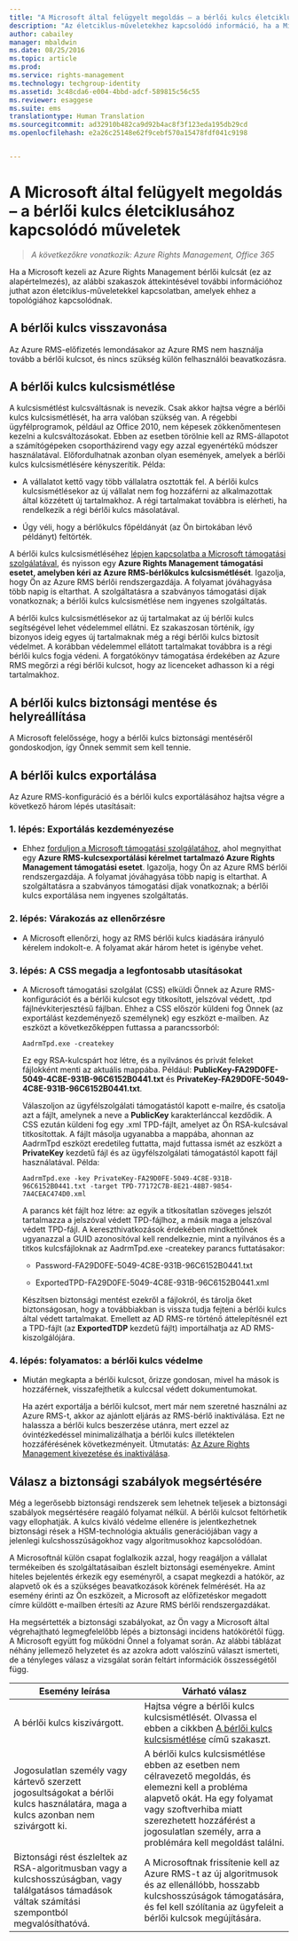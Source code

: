```yaml
---
title: "A Microsoft által felügyelt megoldás – a bérlői kulcs életciklusához kapcsolódó műveletek | Azure RMS"
description: "Az életciklus-műveletekhez kapcsolódó információ, ha a Microsoft kezeli az Azure Rights Management bérlői kulcsát (ez az alapértelmezés)."
author: cabailey
manager: mbaldwin
ms.date: 08/25/2016
ms.topic: article
ms.prod: 
ms.service: rights-management
ms.technology: techgroup-identity
ms.assetid: 3c48cda6-e004-4bbd-adcf-589815c56c55
ms.reviewer: esaggese
ms.suite: ems
translationtype: Human Translation
ms.sourcegitcommit: ad32910b482ca9d92b4ac8f3f123eda195db29cd
ms.openlocfilehash: e2a26c25148e62f9cebf570a15478fdf041c9198


---
```



# A Microsoft által felügyelt megoldás – a bérlői kulcs életciklusához kapcsolódó műveletek

>*A következőkre vonatkozik: Azure Rights Management, Office 365*

Ha a Microsoft kezeli az Azure Rights Management bérlői kulcsát (ez az alapértelmezés), az alábbi szakaszok áttekintésével további információhoz juthat azon életciklus-műveletekkel kapcsolatban, amelyek ehhez a topológiához kapcsolódnak.

## A bérlői kulcs visszavonása
Az Azure RMS-előfizetés lemondásakor az Azure RMS nem használja tovább a bérlői kulcsot, és nincs szükség külön felhasználói beavatkozásra.

## A bérlői kulcs kulcsismétlése
A kulcsismétlést kulcsváltásnak is nevezik. Csak akkor hajtsa végre a bérlői kulcs kulcsismétlését, ha arra valóban szükség van. A régebbi ügyfélprogramok, például az Office 2010, nem képesek zökkenőmentesen kezelni a kulcsváltozásokat. Ebben az esetben törölnie kell az RMS-állapotot a számítógépeken csoportházirend vagy egy azzal egyenértékű módszer használatával. Előfordulhatnak azonban olyan események, amelyek a bérlői kulcs kulcsismétlésére kényszerítik. Példa:

-   A vállalatot kettő vagy több vállalatra osztották fel. A bérlői kulcs kulcsismétlésekor az új vállalat nem fog hozzáférni az alkalmazottak által közzétett új tartalmakhoz. A régi tartalmakat továbbra is elérheti, ha rendelkezik a régi bérlői kulcs másolatával.

-   Úgy véli, hogy a bérlőkulcs főpéldányát (az Ön birtokában lévő példányt) feltörték.

A bérlői kulcs kulcsismétléséhez [lépjen kapcsolatba a Microsoft támogatási szolgálatával](../get-started/information-support.md#to-contact-microsoft-support), és nyisson egy **Azure Rights Management támogatási esetet, amelyben kéri az Azure RMS-bérlőkulcs kulcsismétlését**. Igazolja, hogy Ön az Azure RMS bérlői rendszergazdája. A folyamat jóváhagyása több napig is eltarthat. A szolgáltatásra a szabványos támogatási díjak vonatkoznak; a bérlői kulcs kulcsismétlése nem ingyenes szolgáltatás.

A bérlői kulcs kulcsismétlésekor az új tartalmakat az új bérlői kulcs segítségével lehet védelemmel ellátni. Ez szakaszosan történik, így bizonyos ideig egyes új tartalmaknak még a régi bérlői kulcs biztosít védelmet. A korábban védelemmel ellátott tartalmakat továbbra is a régi bérlői kulcs fogja védeni. A forgatókönyv támogatása érdekében az Azure RMS megőrzi a régi bérlői kulcsot, hogy az licenceket adhasson ki a régi tartalmakhoz.

## A bérlői kulcs biztonsági mentése és helyreállítása
A Microsoft felelőssége, hogy a bérlői kulcs biztonsági mentéséről gondoskodjon, így Önnek semmit sem kell tennie.

## A bérlői kulcs exportálása
Az Azure RMS-konfiguráció és a bérlői kulcs exportálásához hajtsa végre a következő három lépés utasításait:

### 1. lépés: Exportálás kezdeményezése

-   Ehhez [forduljon a Microsoft támogatási szolgálatához](../get-started/information-support.md#to-contact-microsoft-support), ahol megnyithat egy **Azure RMS-kulcsexportálási kérelmet tartalmazó Azure Rights Management támogatási esetet**. Igazolja, hogy Ön az Azure RMS bérlői rendszergazdája. A folyamat jóváhagyása több napig is eltarthat. A szolgáltatásra a szabványos támogatási díjak vonatkoznak; a bérlői kulcs exportálása nem ingyenes szolgáltatás.

### 2. lépés: Várakozás az ellenőrzésre

-   A Microsoft ellenőrzi, hogy az RMS bérlői kulcs kiadására irányuló kérelem indokolt-e. A folyamat akár három hetet is igénybe vehet.

### 3. lépés: A CSS megadja a legfontosabb utasításokat

-   A Microsoft támogatási szolgálat (CSS) elküldi Önnek az Azure RMS-konfigurációt és a bérlői kulcsot egy titkosított, jelszóval védett, .tpd fájlnévkiterjesztésű fájlban. Ehhez a CSS először küldeni fog Önnek (az exportálást kezdeményező személynek) egy eszközt e-mailben. Az eszközt a következőképpen futtassa a parancssorból:

    ```
    AadrmTpd.exe -createkey
    ```
    Ez egy RSA-kulcspárt hoz létre, és a nyilvános és privát feleket fájlokként menti az aktuális mappába. Például: **PublicKey-FA29D0FE-5049-4C8E-931B-96C6152B0441.txt** és **PrivateKey-FA29D0FE-5049-4C8E-931B-96C6152B0441.txt**.

    Válaszoljon az ügyfélszolgálati támogatástól kapott e-mailre, és csatolja azt a fájlt, amelynek a neve a **PublicKey** karakterlánccal kezdődik. A CSS ezután küldeni fog egy .xml TPD-fájlt, amelyet az Ön RSA-kulcsával titkosítottak. A fájlt másolja ugyanabba a mappába, ahonnan az AadrmTpd eszközt eredetileg futtatta, majd futtassa ismét az eszközt a **PrivateKey** kezdetű fájl és az ügyfélszolgálati támogatástól kapott fájl használatával. Példa:

    ```
    AadrmTpd.exe -key PrivateKey-FA29D0FE-5049-4C8E-931B-96C6152B0441.txt -target TPD-77172C7B-8E21-48B7-9854-7A4CEAC474D0.xml
    ```
    A parancs két fájlt hoz létre: az egyik a titkosítatlan szöveges jelszót tartalmazza a jelszóval védett TPD-fájlhoz, a másik maga a jelszóval védett TPD-fájl. A kereszthivatkozások érdekében mindkettőnek ugyanazzal a GUID azonosítóval kell rendelkeznie, mint a nyilvános és a titkos kulcsfájloknak az AadrmTpd.exe -createkey parancs futtatásakor:

    -   Password-FA29D0FE-5049-4C8E-931B-96C6152B0441.txt

    -   ExportedTPD-FA29D0FE-5049-4C8E-931B-96C6152B0441.xml

    Készítsen biztonsági mentést ezekről a fájlokról, és tárolja őket biztonságosan, hogy a továbbiakban is vissza tudja fejteni a bérlői kulcs által védett tartalmakat. Emellett az AD RMS-re történő áttelepítésnél ezt a TPD-fájlt (az **ExportedTDP** kezdetű fájlt) importálhatja az AD RMS-kiszolgálójára.

### 4. lépés: folyamatos: a bérlői kulcs védelme

-   Miután megkapta a bérlői kulcsot, őrizze gondosan, mivel ha mások is hozzáférnek, visszafejthetik a kulccsal védett dokumentumokat.

    Ha azért exportálja a bérlői kulcsot, mert már nem szeretné használni az Azure RMS-t, akkor az ajánlott eljárás az RMS-bérlő inaktiválása. Ezt ne halassza a bérlői kulcs beszerzése utánra, mert ezzel az óvintézkedéssel minimalizálhatja a bérlői kulcs illetéktelen hozzáférésének következményeit. Útmutatás: [Az Azure Rights Management kivezetése és inaktiválása](decommission-deactivate.md).

## Válasz a biztonsági szabályok megsértésére
Még a legerősebb biztonsági rendszerek sem lehetnek teljesek a biztonsági szabályok megsértésére reagáló folyamat nélkül. A bérlői kulcsot feltörhetik vagy ellophatják. A kulcs kiváló védelme ellenére is jelentkezhetnek biztonsági rések a HSM-technológia aktuális generációjában vagy a jelenlegi kulcshosszúságokhoz vagy algoritmusokhoz kapcsolódóan.

A Microsoftnál külön csapat foglalkozik azzal, hogy reagáljon a vállalat termékeiben és szolgáltatásaiban észlelt biztonsági eseményekre. Amint hiteles bejelentés érkezik egy eseményről, a csapat megkezdi a hatókör, az alapvető ok és a szükséges beavatkozások körének felmérését. Ha az esemény érinti az Ön eszközeit, a Microsoft az előfizetéskor megadott címre küldött e-mailben értesíti az Azure RMS bérlői rendszergazdákat.

Ha megsértették a biztonsági szabályokat, az Ön vagy a Microsoft által végrehajtható legmegfelelőbb lépés a biztonsági incidens hatókörétől függ. A Microsoft együtt fog működni Önnel a folyamat során. Az alábbi táblázat néhány jellemező helyzetet és az azokra adott valószínű választ ismerteti, de a tényleges válasz a vizsgálat során feltárt információk összességétől függ.

|Esemény leírása|Várható válasz|
|------------------------|-------------------|
|A bérlői kulcs kiszivárgott.|Hajtsa végre a bérlői kulcs kulcsismétlését. Olvassa el ebben a cikkben [A bérlői kulcs kulcsismétlése](operations-microsoft-managed-tenant-key.md#re-key-your-tenant-key) című szakaszt.|
|Jogosulatlan személy vagy kártevő szerzett jogosultságokat a bérlői kulcs használatára, maga a kulcs azonban nem szivárgott ki.|A bérlői kulcs kulcsismétlése ebben az esetben nem célravezető megoldás, és elemezni kell a probléma alapvető okát. Ha egy folyamat vagy szoftverhiba miatt szerezhetett hozzáférést a jogosulatlan személy, arra a problémára kell megoldást találni.|
|Biztonsági rést észleltek az RSA-algoritmusban vagy a kulcshosszúságban, vagy találgatásos támadások váltak számítási szempontból megvalósíthatóvá.|A Microsoftnak frissítenie kell az Azure RMS-t az új algoritmusok és az ellenállóbb, hosszabb kulcshosszúságok támogatására, és fel kell szólítania az ügyfeleit a bérlői kulcsok megújítására.|





<!--HONumber=Aug16_HO4-->


